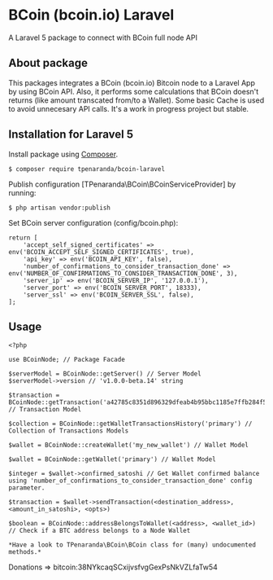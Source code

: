 # BCoin (bcoin.io) Laravel
A Laravel 5 package to connect with BCoin full node API

## About package
This packages integrates a BCoin (bcoin.io) Bitcoin node to a Laravel App by using BCoin API.
Also, it performs some calculations that BCoin doesn't returns (like amount transcated from/to a Wallet).
Some basic Cache is used to avoid unnecesary API calls. It's a work in progress project but stable.

## Installation for Laravel 5

Install package using [Composer](http://getcomposer.org).

    $ composer require tpenaranda/bcoin-laravel

Publish configuration [TPenaranda\BCoin\BCoinServiceProvider] by running:

    $ php artisan vendor:publish

Set BCoin server configuration (config/bcoin.php):

```
return [
    'accept_self_signed_certificates' => env('BCOIN_ACCEPT_SELF_SIGNED_CERTIFICATES', true),
    'api_key' => env('BCOIN_API_KEY', false),
    'number_of_confirmations_to_consider_transaction_done' => env('NUMBER_OF_CONFIRMATIONS_TO_CONSIDER_TRANSACTION_DONE', 3),
    'server_ip' => env('BCOIN_SERVER_IP', '127.0.0.1'),
    'server_port' => env('BCOIN_SERVER_PORT', 18333),
    'server_ssl' => env('BCOIN_SERVER_SSL', false),
];
```

## Usage

```
<?php

use BCoinNode; // Package Facade

$serverModel = BCoinNode::getServer() // Server Model
$serverModel->version // 'v1.0.0-beta.14' string

$transaction = BCoinNode::getTransaction('a42785c8351d896329dfeab4b95bbc1185e7ffb284f5f80275bd0df3632fccbb') // Transaction Model

$collection = BCoinNode::getWalletTransactionsHistory('primary') // Collection of Transactions Models

$wallet = BCoinNode::createWallet('my_new_wallet') // Wallet Model

$wallet = BCoinNode::getWallet('primary') // Wallet Model

$integer = $wallet->confirmed_satoshi // Get Wallet confirmed balance using 'number_of_confirmations_to_consider_transaction_done' config parameter.

$transaction = $wallet->sendTransaction(<destination_address>, <amount_in_satoshi>, <opts>)

$boolean = BCoinNode::addressBelongsToWallet(<address>, <wallet_id>) // Check if a BTC address belongs to a Node Wallet

*Have a look to TPenaranda\BCoin\BCoin class for (many) undocumented methods.*
```

Donations => bitcoin:38NYkcaqSCxijvsfvgGexPsNkVZLfaTw54
